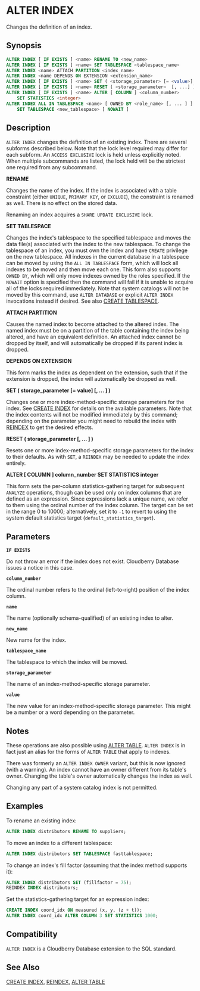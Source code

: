 # ALTER INDEX

Changes the definition of an index.

## Synopsis

```sql
ALTER INDEX [ IF EXISTS ] <name> RENAME TO <new_name>
ALTER INDEX [ IF EXISTS ] <name> SET TABLESPACE <tablespace_name>
ALTER INDEX <name> ATTACH PARTITION <index_name>
ALTER INDEX <name DEPENDS ON EXTENSION <extension_name>
ALTER INDEX [ IF EXISTS ] <name> SET ( <storage_parameter> [= <value>] [, ...] )
ALTER INDEX [ IF EXISTS ] <name> RESET ( <storage_parameter>  [, ...] )
ALTER INDEX [ IF EXISTS ] <name> ALTER [ COLUMN ] <column_number>
    SET STATISTICS <integer>
ALTER INDEX ALL IN TABLESPACE <name> [ OWNED BY <role_name> [, ... ] ]
    SET TABLESPACE <new_tablespace> [ NOWAIT ]
```

## Description

`ALTER INDEX` changes the definition of an existing index. There are several subforms described below. Note that the lock level required may differ for each subform. An `ACCESS EXCLUSIVE` lock is held unless explicitly noted. When multiple subcommands are listed, the lock held will be the strictest one required from any subcommand.

**RENAME**

Changes the name of the index.  If the index is associated with a table constraint (either `UNIQUE`, `PRIMARY KEY`, or `EXCLUDE`), the constraint is renamed as well. There is no effect on the stored data.

Renaming an index acquires a `SHARE UPDATE EXCLUSIVE` lock.

**SET TABLESPACE**

Changes the index's tablespace to the specified tablespace and moves the data file(s) associated with the index to the new tablespace. To change the tablespace of an index, you must own the index and have `CREATE` privilege on the new tablespace. All indexes in the current database in a tablespace can be moved by using the `ALL IN TABLESPACE` form, which will lock all indexes to be moved and then move each one. This form also supports `OWNED BY`, which will only move indexes owned by the roles specified. If the `NOWAIT` option is specified then the command will fail if it is unable to acquire all of the locks required immediately. Note that system catalogs will not be moved by this command, use `ALTER DATABASE` or explicit `ALTER INDEX` invocations instead if desired. See also [CREATE TABLESPACE](/docs/sql-statements/sql-stmt-create-tablespace.md).

**ATTACH PARTITION**

Causes the named index to become attached to the altered index. The named index must be on a partition of the table containing the index being altered, and have an equivalent definition. An attached index cannot be dropped by itself, and will automatically be dropped if its parent index is dropped.

**DEPENDS ON EXTENSION**

This form marks the index as dependent on the extension, such that if the extension is dropped, the index will automatically be dropped as well.

**SET ( storage_parameter [= value] [, ... ] )**

Changes one or more index-method-specific storage parameters for the index. See [CREATE INDEX](/docs/sql-statements/sql-stmt-create-index.md) for details on the available parameters. Note that the index contents will not be modified immediately by this command; depending on the parameter you might need to rebuild the index with [REINDEX](/docs/sql-statements/sql-stmt-reindex.md) to get the desired effects.

**RESET ( storage_parameter [, ... ] )**

Resets one or more index-method-specific storage parameters for the index to their defaults. As with `SET`, a `REINDEX` may be needed to update the index entirely.

**ALTER [ COLUMN ] column_number SET STATISTICS integer**

This form sets the per-column statistics-gathering target for subsequent `ANALYZE` operations, though can be used only on index columns that are defined as an expression. Since expressions lack a unique name, we refer to them using the ordinal number of the index column. The target can be set in the range 0 to 10000; alternatively, set it to `-1` to revert to using the system default statistics target (`default_statistics_target`).

## Parameters

**`IF EXISTS`**

Do not throw an error if the index does not exist. Cloudberry Database issues a notice in this case.

**`column_number`**

The ordinal number refers to the ordinal (left-to-right) position of the index column.

**`name`**

The name (optionally schema-qualified) of an existing index to alter.

**`new_name`**

New name for the index.

**`tablespace_name`**

The tablespace to which the index will be moved.

**`storage_parameter`**

The name of an index-method-specific storage parameter.

**`value`**

The new value for an index-method-specific storage parameter. This might be a number or a word depending on the parameter.

## Notes

These operations are also possible using [ALTER TABLE](/docs/sql-statements/sql-stmt-alter-table.md). `ALTER INDEX` is in fact just an alias for the forms of `ALTER TABLE` that apply to indexes.

There was formerly an `ALTER INDEX OWNER` variant, but this is now ignored (with a warning). An index cannot have an owner different from its table's owner. Changing the table's owner automatically changes the index as well.

Changing any part of a system catalog index is not permitted.

## Examples

To rename an existing index:

```sql
ALTER INDEX distributors RENAME TO suppliers;
```

To move an index to a different tablespace:

```sql
ALTER INDEX distributors SET TABLESPACE fasttablespace;
```

To change an index's fill factor (assuming that the index method supports it):

```sql
ALTER INDEX distributors SET (fillfactor = 75);
REINDEX INDEX distributors;
```

Set the statistics-gathering target for an expression index:

```sql
CREATE INDEX coord_idx ON measured (x, y, (z + t));
ALTER INDEX coord_idx ALTER COLUMN 3 SET STATISTICS 1000;
```

## Compatibility

`ALTER INDEX` is a Cloudberry Database extension to the SQL standard.

## See Also

[CREATE INDEX](/docs/sql-statements/sql-stmt-create-index.md), [REINDEX](/docs/sql-statements/sql-stmt-reindex.md), [ALTER TABLE](/docs/sql-statements/sql-stmt-alter-table.md)



